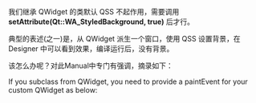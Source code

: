 我们继承 QWidget 的类默认 QSS 不起作用，需要调用 **setAttribute\(Qt::WA\_StyledBackground, true\)** 后才行。



典型的表述\(之一\)是，从 QWidget 派生一个窗口，使用 QSS 设置背景，在 Designer 中可以看到效果，编译运行后，没有背景。

该怎么办呢？对此Manual中专门有强调，摘录如下：



If you subclass from QWidget, you need to provide a paintEvent for your custom QWidget as below:

